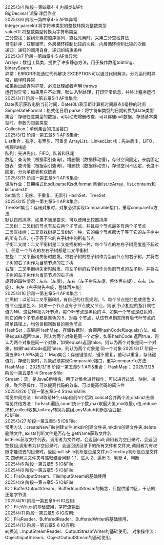 ﻿2025/3/4     阶段一第四章4-4 内部类&API:  
             BigDecimal 详解 课后作业  
2025/3/6     阶段一第四章4-5 API&异常:  
             Integer parseInt 将字符串类型的整数转换为整数类型  
             valueOf 将整数类型转换为字符串类型  
             二分查找：数组元素按顺序排列，查找元素时，采用二分查找算法  
             冒泡排序：双层循环，外层循环控制比较的次数，内层循环控制比较的次数  
             递归：递归的调用自身，递归的结束条件  
2025/3/7     阶段一第四章4-5 API&异常:  
             Arrays：数组工具类，提供了许多静态方法，用于操作数组toString、binarySearch  
             异常：ERROR不能通过代码解决 EXCEPTION可以通过代码解决，分为运行时异常，编译时异常   
             如果抛出编译时异常，必须处理或者声明 throws   
             运行时异常：如果用户不处理，默认JVM处理，打印异常信息，并终止程序运行  
2025/3/11    阶段一第五章5-1 API&集合:  
             Date表示获取电脑当前时间，Date(0L)表示距计算机时间原点0毫秒的时间  
             SimpleDateFormat：格式化日期 parse：将字符串类型的日期转换为Date类型  
             集合：存储任意类型的数据，可以动态增删改查，可以存储null数据，存储基本类型时，参数为包装类型  
             Collection：单例集合的顶层接口  
2025/3/12    阶段一第五章5-1 API&集合:  
             List集合：有序、有索引、可重复  ArrayList、LinkedList
             栈：先进后出，LIFO，栈顶和栈底  
             队列：先进先出，FIFO，队首和队尾  
             数组：查询快（根据索引查询），增删慢（数据移动慢），存储空间固定，长度固定  
             链表：查询慢（根据索引查询），增删快（数据移动快），存储空间不固定，长度不固定，分为单链表和双链表  
2025/3/13    阶段一第五章5-1 API&集合:  
             课后作业：日期格式化sdf.parse和sdf.format  集合list.toArray、list.contains和list.indexOf  
             Set集合：无序、不重复、无索引  HashSet、TreeSet  
2025/3/15    阶段一第五章5-1 API&集合:  
             TreeSet集合：存储对象时，对象必须实现Comparable接口，重写compareTo方法  
             默认自然排序，如果不满足要求，可以使用比较器排序  
             二叉树：二叉树的节点有左右两个子节点，并且每个节点最多有两个子节点  
             二叉查找树：二叉查找树是二叉树的一种，它的每个节点都大于等于它的左子树中的所有节点，小于等于它的右子树中的所有节点  
             平衡二叉树：二叉平衡树是二叉查找树的一种，每个节点的左右子树高度差不超过1，任意一个节点的左右子树都是二叉平衡树  
             左旋：二叉平衡树失衡时触发，将右子树的左子树作为当前节点的右子树，并将右子树的右子树作为当前节点的左子树  
             右旋：二叉平衡树失衡时触发，将左子树的右子树作为当前节点的左子树，并将左子树的左子树作为当前节点的右子树  
             旋转的四种情况：左左（左旋）、左右（左子树先左旋，整体再右旋）、右右（左旋）、右左（右子树先右旋，整体再左旋）  
2025/3/16    阶段一第五章5-1 API&集合：  
             红黑树：以前叫二叉平衡B树，有自己的红黑规则，1、每个节点是红色或黑色 2、根节点是黑色 3、如果一个节点没有子节点或父节点，则该
             节点相应的指针属性值为Nil，这些Nil视为叶节点，每个叶节点是黑色的 4、如果一个节点是红色的，则它的两个子节点都是黑色的 5、对每
             个节点，从该节点到其所有后代叶节点的简单路径上，均包含相同数目的黑色节点  
              HashSet：底层是HashMap，存储数据时，会调用hashCode和equals方法，如果equals返回true，则认为两个对象是同一个对象，如果hashCode
              返回true，则认为两个对象是同一个对象，如果equals返回false，则认为两个对象是同一个对象，如果hashCode返回false，则认为两个对象是
              同一个对象
2025/3/17    阶段一第五章5-1 API&集合：
             Map集合：存储键值对，键不重复，值可以重复，存储键值对，存储对象时，对象必须实现Comparable接口，重写compareTo方法
             HashMap：
2025/3/18    阶段一第五章5-1 API&集合：
             HashMap：
2025/3/25    阶段一第五章5-4 Stream&file:  
             Stream：流，是Java8新特性，用于对集合进行操作，可以进行过滤、映射、排序、聚合等操作，可以提高代码的效率，可以提高代码的简洁性  
2025/3/26    阶段一第五章5-4 Stream&file:  
             常见中间方法：limit取前N个,skip自前N个后取,concat合并两个流,distinct去重  
             常见终结方法：forEach遍历,count统计个数,max取最大值,min取最小值,reduce求和,collect收集,toArray转换为数组,anyMatch判断是否匹配  
             IO&File:  
2025/3/27    阶段一第五章5-5 IO&File:  
             常用方法：createNewFile创建文件,mkdir创建文件夹,mkdirs创建文件夹,delete删除文件,,exists判断文件是否存在,getName获取文件名  
             listFiles获取文件列表，调用者为文件时，会返回null;调用者为空目录时，会返回空数组;调用者为非空目录时，会返回该目录下的所有文件和文件夹;调用者为有权限才能进去的目录时，返回null
             isFile判断是否是文件,isDirectory判断是否是文件夹,四步解决文件夹与递归结合问题：1、进入 2、遍历 3、判断 4、判断  
2025/4/6     阶段一第五章5-5 IO&File:  
2025/4/8     阶段一第五章5-5 IO&File:  
             IO：FileOutputStream、FileInputStream的基础使用  
2025/4/9     阶段一第五章5-5 IO&File:  
             IO：BufferOutputStream、BufferInputStream的概念，只提供缓冲区，干活的还是字节流  
2025/4/10    阶段一第五章5-6 IO应用:  
             IO：FileWriter的基础使用，字符流输出  
2025/4/11    阶段一第五章5-6 IO应用:  
             IO：FileReader、BufferedReader、BufferedWriter的基础使用，  
2025/4/13    阶段一第五章5-6 IO应用:  
             转换流：InputStreamReader、OutputStreamWriter的基础使用，
             对象操作流：ObjectInputStream、ObjectOutputStream的基础使用，

